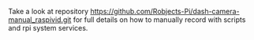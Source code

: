 Take a look at repository https://github.com/Robjects-Pi/dash-camera-manual_raspivid.git for full details on how to manually record with scripts and rpi system services.